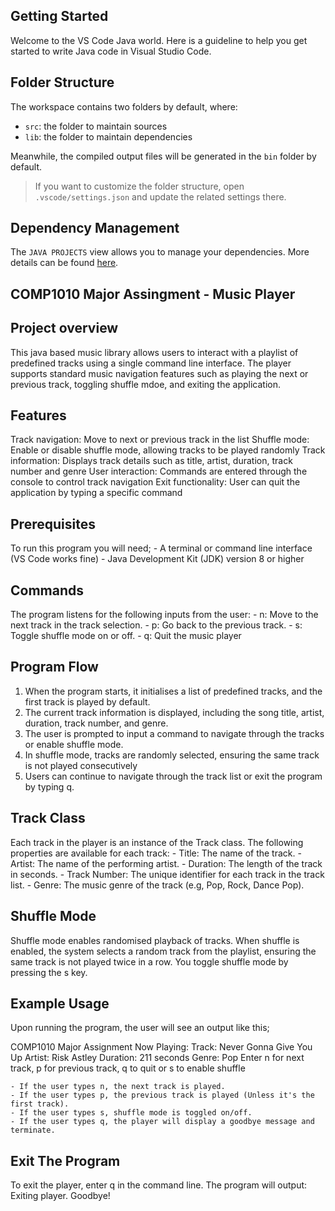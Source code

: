 ## Getting Started

Welcome to the VS Code Java world. Here is a guideline to help you get started to write Java code in Visual Studio Code.

## Folder Structure

The workspace contains two folders by default, where:

- `src`: the folder to maintain sources
- `lib`: the folder to maintain dependencies

Meanwhile, the compiled output files will be generated in the `bin` folder by default.

> If you want to customize the folder structure, open `.vscode/settings.json` and update the related settings there.

## Dependency Management

The `JAVA PROJECTS` view allows you to manage your dependencies. More details can be found [here](https://github.com/microsoft/vscode-java-dependency#manage-dependencies).

## COMP1010 Major Assingment - Music Player

## Project overview

This java based music library allows users to interact with a playlist of predefined tracks using a single command line interface. The player supports standard music navigation features such as playing the next or previous track, toggling shuffle mdoe, and exiting the application.

## Features
Track navigation: Move to next or previous track in the list
Shuffle mode: Enable or disable shuffle mode, allowing tracks to be played randomly
Track information: Displays track details such as title, artist, duration, track number and genre
User interaction: Commands are entered through the console to control track navigation
Exit functionality: User can quit the application by typing a specific command

## Prerequisites 
To run this program you will need;
    - A terminal or command line interface (VS Code works fine)
    - Java Development Kit (JDK) version 8 or higher

## Commands
The program listens for the following inputs from the user:
    - n: Move to the next track in the track selection.
    - p: Go back to the previous track.
    - s: Toggle shuffle mode on or off.
    - q: Quit the music player

## Program Flow
1. When the program starts, it initialises a list of predefined tracks, and the first track is played by default.
2. The current track information is displayed, including the song title, artist, duration, track number, and genre.
3. The user is prompted to input a command to navigate through the tracks or enable shuffle mode.
4. In shuffle mode, tracks are randomly selected, ensuring the same track is not played consecutively
5. Users can continue to navigate through the track list or exit the program by typing q.

## Track Class
Each track in the player is an instance of the Track class. The following properties are available for each track:
    - Title: The name of the track.
    - Artist: The name of the performing artist.
    - Duration: The length of the track in seconds.
    - Track Number: The unique identifier for each track in the track list.
    - Genre: The music genre of the track (e.g, Pop, Rock, Dance Pop).

## Shuffle Mode
Shuffle mode enables randomised playback of tracks. When shuffle is enabled, the system selects a random track from the playlist, ensuring the same track is not played twice in a row. You toggle shuffle mode by pressing the s key.

## Example Usage
Upon running the program, the user will see an output like this;

COMP1010 Major Assignment
Now Playing: 
Track: Never Gonna Give You Up
Artist: Risk Astley
Duration: 211 seconds
Genre: Pop
Enter n for next track, p for previous track, q to quit or s to enable shuffle

    - If the user types n, the next track is played.
    - If the user types p, the previous track is played (Unless it's the first track).
    - If the user types s, shuffle mode is toggled on/off.
    - If the user types q, the player will display a goodbye message and terminate.

## Exit The Program
To exit the player, enter q in the command line. The program will output:
    Exiting  player. Goodbye!  
